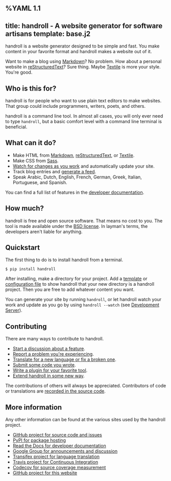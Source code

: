 %YAML 1.1
---
title: handroll - A website generator for software artisans
template: base.j2
---
handroll is a website generator designed to be simple and fast.
You make content in your favorite format
and handroll makes a website out of it.

Want to make a blog using [Markdown][md]? No problem. How about a personal
website in [reStructuredText][rst]? Sure thing. Maybe [Textile][text] is more
your style. You're good.

[md]: http://daringfireball.net/projects/markdown/
[rst]: http://docutils.sourceforge.net/rst.html
[text]: http://en.wikipedia.org/wiki/Textile_%28markup_language%29

Who is this for?
----------------

handroll is for people who want to use plain text editors to make websites.
That group could include programmers, writers, poets, and others.

handroll is a command line tool. In almost all cases, you will only ever need
to type `handroll`, but a basic comfort level with a command line terminal is
beneficial.

What can it do?
---------------

* Make HTML from [Markdown][md], [reStructuredText][rst], or
  [Textile][text].
* Make CSS from [Sass][sass].
* [Watch for changes as you work][devserver]
  and automatically update your site.
* Track blog entries and [generate a feed][blog].
* Speak
  Arabic,
  Dutch,
  English,
  French,
  German,
  Greek,
  Italian,
  Portuguese,
  and Spanish.

You can find a full list of features in the
[developer documentation][devfeatures].

[devfeatures]: http://handroll.readthedocs.org/en/latest/#features
[sass]: http://sass-lang.com/
[blog]: http://handroll.readthedocs.org/en/latest/extensions.html#blog-extension
[devserver]: http://handroll.readthedocs.org/en/latest/server.html#devserver

How much?
---------

handroll is free and open source software. That means no cost to you. The tool
is made available under the [BSD license][bsd]. In layman's terms, the
developers aren't liable for anything.

[bsd]: https://github.com/handroll/handroll/blob/master/LICENSE

Quickstart
----------

The first thing to do is to install handroll from a terminal.

```console
$ pip install handroll
```

After installing, make a directory for your project. Add a [template][template]
or [configuration file][conf] to show handroll that your new directory is a
handroll project.
Then you are free to add whatever content you want.

You can generate your site by running `handroll`,
or let handroll watch your work
and update as you go by using `handroll --watch`
(see [Development Server][devserver]).

[template]: http://handroll.readthedocs.org/en/latest/templates.html
[conf]: http://handroll.readthedocs.org/en/latest/configuration.html
[devserver]: http://handroll.readthedocs.org/en/latest/server.html

Contributing
------------

There are many ways to contribute to handroll.

 * [Start a discussion about a feature][groups].
 * [Report a problem you're experiencing][issues].
 * [Translate for a new language or fix a broken one][i18n].
 * [Submit some code you wrote][pr].
 * [Write a plugin for your favorite tool][composer].
 * [Extend handroll in some new way][extension].

The contributions of others will always be appreciated. Contributors of code
or translations are [recorded in the source code][authors].

[groups]: https://groups.google.com/forum/#!forum/handroll
[issues]: https://github.com/handroll/handroll/issues
[i18n]: http://handroll.readthedocs.org/en/latest/i18n.html
[pr]: https://github.com/handroll/handroll/pulls?q=is%3Aopen+is%3Apr
[composer]: http://handroll.readthedocs.org/en/latest/composers.html
[extension]: http://handroll.readthedocs.org/en/latest/extensions.html
[authors]: https://github.com/handroll/handroll/blob/master/AUTHORS

More information
----------------

Any other information can be found at the various sites used by the handroll
project.

* [GitHub project for source code and issues][github]
* [PyPI for package hosting][pypi]
* [Read the Docs for developer documentation][rtd]
* [Google Group for announcements and discussion][groups]
* [Transifex project for language translation][transifex]
* [Travis project for Continuous Integration][travis]
* [Codecov for source coverage measurement][coverage]
* [GitHub project for this website][website]

[github]: https://github.com/handroll/handroll
[pypi]: https://pypi.python.org/pypi/handroll
[rtd]: http://handroll.readthedocs.org/en/latest/
[website]: https://github.com/handroll/handroll.github.io
[transifex]: https://www.transifex.com/projects/p/handroll/
[travis]: https://travis-ci.org/handroll/handroll
[coverage]: https://codecov.io/github/handroll/handroll
